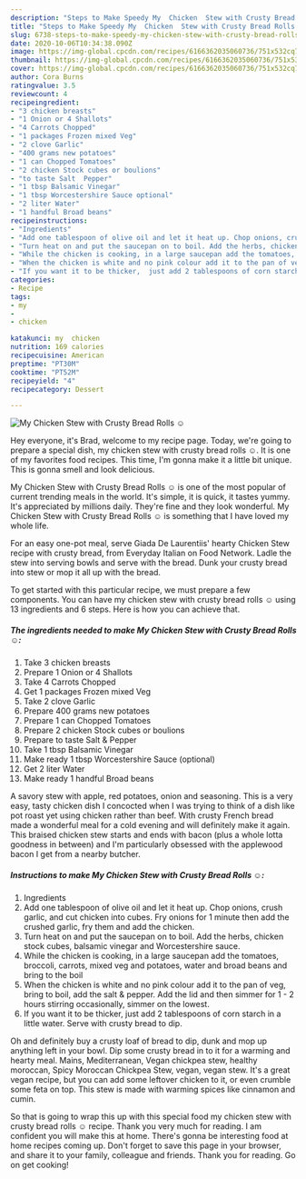 ```yaml
---
description: "Steps to Make Speedy My  Chicken  Stew with Crusty Bread Rolls ☺"
title: "Steps to Make Speedy My  Chicken  Stew with Crusty Bread Rolls ☺"
slug: 6738-steps-to-make-speedy-my-chicken-stew-with-crusty-bread-rolls
date: 2020-10-06T10:34:38.090Z
image: https://img-global.cpcdn.com/recipes/6166362035060736/751x532cq70/my-chicken-stew-with-crusty-bread-rolls-☺-recipe-main-photo.jpg
thumbnail: https://img-global.cpcdn.com/recipes/6166362035060736/751x532cq70/my-chicken-stew-with-crusty-bread-rolls-☺-recipe-main-photo.jpg
cover: https://img-global.cpcdn.com/recipes/6166362035060736/751x532cq70/my-chicken-stew-with-crusty-bread-rolls-☺-recipe-main-photo.jpg
author: Cora Burns
ratingvalue: 3.5
reviewcount: 4
recipeingredient:
- "3 chicken breasts"
- "1 Onion or 4 Shallots"
- "4 Carrots Chopped"
- "1 packages Frozen mixed Veg"
- "2 clove Garlic"
- "400 grams new potatoes"
- "1 can Chopped Tomatoes"
- "2 chicken Stock cubes or boulions"
- "to taste Salt  Pepper"
- "1 tbsp Balsamic Vinegar"
- "1 tbsp Worcestershire Sauce optional"
- "2 liter Water"
- "1 handful Broad beans"
recipeinstructions:
- "Ingredients"
- "Add one tablespoon of olive oil and let it heat up. Chop onions, crush garlic, and cut chicken into cubes. Fry onions for 1 minute then add the crushed garlic, fry them and add the chicken."
- "Turn heat on and put the saucepan on to boil. Add the herbs, chicken stock cubes, balsamic vinegar and Worcestershire sauce."
- "While the chicken is cooking, in a large saucepan add the tomatoes, broccoli, carrots, mixed veg and potatoes, water and broad beans and bring to the boil"
- "When the chicken is white and no pink colour add it to the pan of veg, bring to boil, add the salt &amp; pepper. Add the lid and then simmer for 1 - 2 hours stirring occasionally, simmer on the lowest."
- "If you want it to be thicker,  just add 2 tablespoons of corn starch in a little water. Serve with crusty bread to dip."
categories:
- Recipe
tags:
- my
- 
- chicken

katakunci: my  chicken 
nutrition: 169 calories
recipecuisine: American
preptime: "PT30M"
cooktime: "PT52M"
recipeyield: "4"
recipecategory: Dessert

---
```



![My  Chicken  Stew with Crusty Bread Rolls ☺](https://img-global.cpcdn.com/recipes/6166362035060736/751x532cq70/my-chicken-stew-with-crusty-bread-rolls-☺-recipe-main-photo.jpg)

Hey everyone, it's Brad, welcome to my recipe page. Today, we're going to prepare a special dish, my  chicken  stew with crusty bread rolls ☺. It is one of my favorites food recipes. This time, I'm gonna make it a little bit unique. This is gonna smell and look delicious.

My  Chicken  Stew with Crusty Bread Rolls ☺ is one of the most popular of current trending meals in the world. It's simple, it is quick, it tastes yummy. It's appreciated by millions daily. They're fine and they look wonderful. My  Chicken  Stew with Crusty Bread Rolls ☺ is something that I have loved my whole life.

For an easy one-pot meal, serve Giada De Laurentiis&#39; hearty Chicken Stew recipe with crusty bread, from Everyday Italian on Food Network. Ladle the stew into serving bowls and serve with the bread. Dunk your crusty bread into stew or mop it all up with the bread.


To get started with this particular recipe, we must prepare a few components. You can have my  chicken  stew with crusty bread rolls ☺ using 13 ingredients and 6 steps. Here is how you can achieve that.

<!--inarticleads1-->

##### The ingredients needed to make My  Chicken  Stew with Crusty Bread Rolls ☺:

1. Take 3 chicken breasts
1. Prepare 1 Onion or 4 Shallots
1. Take 4 Carrots Chopped
1. Get 1 packages Frozen mixed Veg
1. Take 2 clove Garlic
1. Prepare 400 grams new potatoes
1. Prepare 1 can Chopped Tomatoes
1. Prepare 2 chicken Stock cubes or boulions
1. Prepare to taste Salt &amp; Pepper
1. Take 1 tbsp Balsamic Vinegar
1. Make ready 1 tbsp Worcestershire Sauce (optional)
1. Get 2 liter Water
1. Make ready 1 handful Broad beans


A savory stew with apple, red potatoes, onion and seasoning. This is a very easy, tasty chicken dish I concocted when I was trying to think of a dish like pot roast yet using chicken rather than beef. With crusty French bread made a wonderful meal for a cold evening and will definitely make it again. This braised chicken stew starts and ends with bacon (plus a whole lotta goodness in between) and I&#39;m particularly obsessed with the applewood bacon I get from a nearby butcher. 

<!--inarticleads2-->

##### Instructions to make My  Chicken  Stew with Crusty Bread Rolls ☺:

1. Ingredients
1. Add one tablespoon of olive oil and let it heat up. Chop onions, crush garlic, and cut chicken into cubes. Fry onions for 1 minute then add the crushed garlic, fry them and add the chicken.
1. Turn heat on and put the saucepan on to boil. Add the herbs, chicken stock cubes, balsamic vinegar and Worcestershire sauce.
1. While the chicken is cooking, in a large saucepan add the tomatoes, broccoli, carrots, mixed veg and potatoes, water and broad beans and bring to the boil
1. When the chicken is white and no pink colour add it to the pan of veg, bring to boil, add the salt &amp; pepper. Add the lid and then simmer for 1 - 2 hours stirring occasionally, simmer on the lowest.
1. If you want it to be thicker,  just add 2 tablespoons of corn starch in a little water. Serve with crusty bread to dip.


Oh and definitely buy a crusty loaf of bread to dip, dunk and mop up anything left in your bowl. Dip some crusty bread in to it for a warming and hearty meal. Mains, Mediterranean, Vegan chickpea stew, healthy moroccan, Spicy Moroccan Chickpea Stew, vegan, vegan stew. It&#39;s a great vegan recipe, but you can add some leftover chicken to it, or even crumble some feta on top. This stew is made with warming spices like cinnamon and cumin. 

So that is going to wrap this up with this special food my  chicken  stew with crusty bread rolls ☺ recipe. Thank you very much for reading. I am confident you will make this at home. There's gonna be interesting food at home recipes coming up. Don't forget to save this page in your browser, and share it to your family, colleague and friends. Thank you for reading. Go on get cooking!
